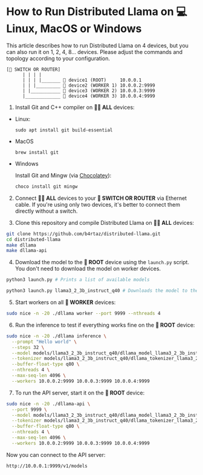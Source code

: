 # How to Run Distributed Llama on 💻 Linux, MacOS or Windows

This article describes how to run Distributed Llama on 4 devices, but you can also run it on 1, 2, 4, 8... devices. Please adjust the commands and topology according to your configuration.

````
[🔀 SWITCH OR ROUTER]
      | | | |
      | | | |_______ 🔸 device1 (ROOT)     10.0.0.1
      | | |_________ 🔹 device2 (WORKER 1) 10.0.0.2:9999
      | |___________ 🔹 device3 (WORKER 2) 10.0.0.3:9999
      |_____________ 🔹 device4 (WORKER 3) 10.0.0.4:9999
````

1. Install Git and C++ compiler on **🔸🔹 ALL** devices:

  * Linux: 
    ```
    sudo apt install git build-essential
    ```
  * MacOS
    ```
    brew install git
    ```
  * Windows

    Install Git and Mingw (via [Chocolatey](https://chocolatey.org/install)):
    ```powershell
    choco install git mingw
    ```

2. Connect **🔸🔹 ALL** devices to your **🔀 SWITCH OR ROUTER** via Ethernet cable. If you're using only two devices, it's better to connect them directly without a switch.

3. Clone this repository and compile Distributed Llama on **🔸🔹 ALL** devices:

```sh
git clone https://github.com/b4rtaz/distributed-llama.git
cd distributed-llama
make dllama
make dllama-api
```

4. Download the model to the **🔸 ROOT** device using the `launch.py` script. You don't need to download the model on worker devices.

```sh
python3 launch.py # Prints a list of available models

python3 launch.py llama3_2_3b_instruct_q40 # Downloads the model to the root device
```

5. Start workers on all **🔹 WORKER** devices:

```sh
sudo nice -n -20 ./dllama worker --port 9999 --nthreads 4
```

6. Run the inference to test if everything works fine on the **🔸 ROOT** device:

```sh
sudo nice -n -20 ./dllama inference \
  --prompt "Hello world" \
  --steps 32 \
  --model models/llama3_2_3b_instruct_q40/dllama_model_llama3_2_3b_instruct_q40.m \
  --tokenizer models/llama3_2_3b_instruct_q40/dllama_tokenizer_llama3_2_3b_instruct_q40.t \
  --buffer-float-type q80 \
  --nthreads 4 \
  --max-seq-len 4096 \
  --workers 10.0.0.2:9999 10.0.0.3:9999 10.0.0.4:9999
```

7. To run the API server, start it on the **🔸 ROOT** device:

```sh
sudo nice -n -20 ./dllama-api \
  --port 9999 \
  --model models/llama3_2_3b_instruct_q40/dllama_model_llama3_2_3b_instruct_q40.m \
  --tokenizer models/llama3_2_3b_instruct_q40/dllama_tokenizer_llama3_2_3b_instruct_q40.t \
  --buffer-float-type q80 \
  --nthreads 4 \
  --max-seq-len 4096 \
  --workers 10.0.0.2:9999 10.0.0.3:9999 10.0.0.4:9999
```

Now you can connect to the API server:

```
http://10.0.0.1:9999/v1/models
```
